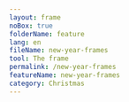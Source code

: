 ```yaml
---
layout: frame
noBox: true
folderName: feature
lang: en
fileName: new-year-frames
tool: The frame
permalink: /new-year-frames
featureName: new-year-frames
category: Christmas
---
```

